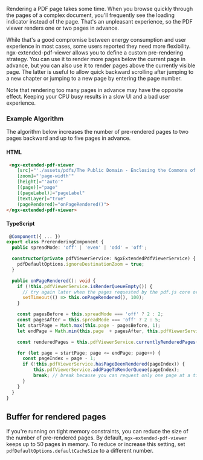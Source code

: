 Rendering a PDF page takes some time. When you browse quickly through the pages of a complex document, you'll frequently see the loading indicator instead of the page. That's an unpleasant experience, so the PDF viewer renders one or two pages in advance.

While that's a good compromise between energy consumption and user experience in most cases, some users reported they need more flexibility. ngx-extended-pdf-viewer allows you to define a custom pre-rendering strategy. You can use it to render more pages below the current page in advance, but you can also use it to render pages above the currently visible page. The latter is useful to allow quick backward scrolling after jumping to a new chapter or jumping to a new page by entering the page number.

Note that rendering too many pages in advance may have the opposite effect. Keeping your CPU busy results in a slow UI and a bad user experience.

### Example Algorithm

The algorithm below increases the number of pre-rendered pages to two pages backward and up to five pages in advance.

#### HTML

```html
 <ngx-extended-pdf-viewer
    [src]="'./assets/pdfs/The Public Domain - Enclosing the Commons of the Mind.pdf'"
    [zoom]="'page-width'"
    [height]="'auto'"
    [(page)]="page"
    [(pageLabel)]="pageLabel"
    [textLayer]="true"
    (pageRendered)="onPageRendered()">
</ngx-extended-pdf-viewer>
```

#### TypeScript

```typescript
 @Component({ ... })
export class PrerenderingComponent {
  public spreadMode: 'off' | 'even' | 'odd' = 'off';

  constructor(private pdfViewerService: NgxExtendedPdfViewerService) {
    pdfDefaultOptions.ignoreDestinationZoom = true;
  }

  public onPageRendered(): void {
    if (!this.pdfViewerService.isRenderQueueEmpty()) {
      // try again later when the pages requested by the pdf.js core or the user have been rendered
      setTimeout(() => this.onPageRendered(), 100);
    }

    const pagesBefore = this.spreadMode === 'off' ? 2 : 2;
    const pagesAfter = this.spreadMode === 'off' ? 2 : 5;
    let startPage = Math.max(this.page - pagesBefore, 1);
    let endPage = Math.min(this.page  + pagesAfter, this.pdfViewerService.numberOfPages());

    const renderedPages = this.pdfViewerService.currentlyRenderedPages();

    for (let page = startPage; page <= endPage; page++) {
      const pageIndex = page - 1;
      if (!this.pdfViewerService.hasPageBeenRendered(pageIndex)) {
          this.pdfViewerService.addPageToRenderQueue(pageIndex);
          break; // break because you can request only one page at a time
      }
    }
  }
}
```

## Buffer for rendered pages

If you're running on tight memory constraints, you can reduce the size of the number of pre-rendered pages. By default, `ngx-extended-pdf-viewer` keeps up to 50 pages in memory. To reduce or increase this setting, set `pdfDefaultOptions.defaultCacheSize` to a different number.
